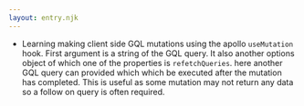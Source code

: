 ```yaml
---
layout: entry.njk
---
```


- Learning making client side GQL mutations using the apollo `useMutation` hook. First argument is a string of the GQL query. It also another options object of which one of the properties is `refetchQueries`. here another GQL query can provided which which be executed after the mutation has completed. This is useful as some mutation may not return any data so a follow on query is often required. 
